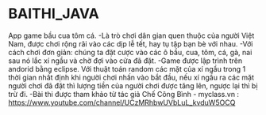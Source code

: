 # BAITHI_JAVA
App game bầu cua tôm cá.
-Là trò chơi dân gian quen thuộc của người Việt Nam, được chơi rộng rãi vào các dịp lễ tết, hay tụ tập bạn bè với nhau.
-Với cách chơi đơn giản: chúng ta đặt cược vào các ô bầu, cua, tôm, cá, gà, nai sau nó lắc xí ngầu và chờ đợi vào cửa đã đặt.
-Game được lập trình trên andorid bằng eclipse. Với thuật toán random các mặt của xí ngầu trong 1 thời gian nhất định khi người chơi nhấn vào bắt đầu, nếu xí ngầu ra các mặt người chơi đã đặt thì lượng tiền của người chơi được tăng lên, ngược lại thì bị trừ đi.
-Bài thi được tham khảo từ tác giả Chế Công Bình - myclass.vn : https://www.youtube.com/channel/UCzMRhbwUVbLuL_kvduW5OCQ
